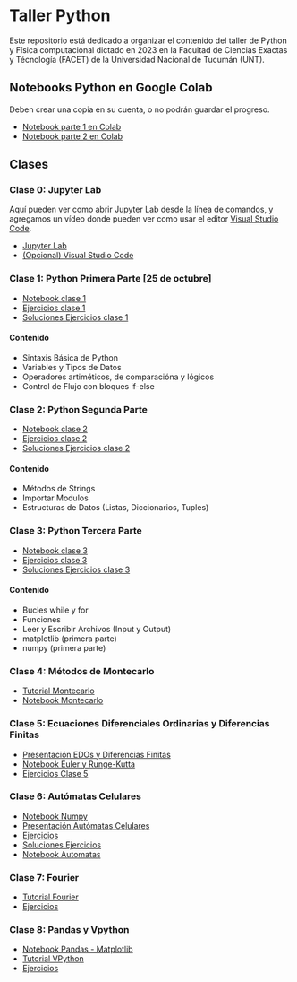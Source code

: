 # Taller Python

Este repositorio está dedicado a organizar el contenido del taller de Python y Física computacional dictado en 2023 en la Facultad de Ciencias Exactas y Técnología (FACET) de la Universidad Nacional de Tucumán (UNT).

## Notebooks Python en Google Colab

Deben crear una copia en su cuenta, o no podrán guardar el progreso.

* [Notebook parte 1 en Colab](https://drive.google.com/file/d/1Dwx3rYvg8q10CG3b7c8CdKC01Pqo5BuY/view?usp=sharing)
* [Notebook parte 2 en Colab](https://drive.google.com/file/d/1B1hFdMAFkJo248XyiSRc8jDG94aAl0PZ/view?usp=sharing)
## Clases

### Clase 0: Jupyter Lab

Aquí pueden ver como abrir Jupyter Lab desde la línea de comandos, y agregamos un vídeo donde pueden ver como usar el editor [Visual Studio Code](https://code.visualstudio.com/).

* [Jupyter Lab](clases/clase00/README.md)
* [(Opcional) Visual Studio Code](https://youtu.be/QEv5O3s4xKI)

### Clase 1: Python Primera Parte [25 de octubre]

* [Notebook clase 1](clases/clase01-sep25/Python_clase_1.ipynb)
* [Ejercicios clase 1](clases/clase01-sep25/ejercicios/ejercicios-clase-01.ipynb)
* [Soluciones Ejercicios clase 1](clases/clase01-sep25/ejercicios/soluciones-ejercicios-01.ipynb)
#### Contenido

* Sintaxis Básica de Python
* Variables y Tipos de Datos
* Operadores artiméticos, de comparacióna y lógicos
* Control de Flujo con bloques if-else
  

### Clase 2: Python Segunda Parte

* [Notebook clase 2](clases/clase02-oct02/Python_clase_2.ipynb)
* [Ejercicios clase 2](clases/clase02-oct02/ejercicios/ejercicios-clase-02.ipynb)
* [Soluciones Ejercicios clase 2](clases/clase02-oct02/ejercicios/soliciones-ejercicios-clase-02.ipynb)
#### Contenido

* Métodos de Strings
* Importar Modulos
* Estructuras de Datos (Listas, Diccionarios, Tuples)

### Clase 3: Python Tercera Parte

* [Notebook clase 3](clases/clase03-oct09/Python_clase_3.ipynb)
* [Ejercicios clase 3](clases/clase03-oct09/ejercicios/ejercicios-clase-03.ipynb)
* [Soluciones Ejercicios clase 3](clases/clase03-oct09/ejercicios/soluciones-ejercicios-clase-03.ipynb)

#### Contenido
* Bucles while y for
* Funciones
* Leer y Escribir Archivos (Input y Output)
* matplotlib (primera parte)
* numpy (primera parte)


### Clase 4: Métodos de Montecarlo

* [Tutorial Montecarlo](clases/clase04-oct23/tutorial_montecarlo_v2.pdf) 
* [Notebook Montecarlo](clases/clase04-oct23/notebook_montecarlo.ipynb)

### Clase 5: Ecuaciones Diferenciales Ordinarias y Diferencias Finitas

* [Presentación EDOs y Diferencias Finitas](clases/clase05-oct30/EDOs.pdf)
* [Notebook Euler y Runge-Kutta](clases/clase05-oct30/Notebook-Euler-RungeKutta.ipynb)
* [Ejercicios Clase 5](clases/clase05-oct30/ejercicios/ejercicios-clase05.ipynb)
  

### Clase 6: Autómatas Celulares

* [Notebook Numpy](clases/clase06-nov06/numpy.ipynb)
* [Presentación Autómatas Celulares](clases/clase06-nov06/automatas_celulares.pdf)
* [Ejercicios](clases/clase06-nov06/ejercicios/ejercicios_clase06.ipynb)
* [Soluciones Ejercicios](clases/clase06-nov06/ejercicios/soluciones_ejercicios_clase06.ipynb)
* [Notebook Automatas](clases/clase06-nov06/automatas.ipynb)

### Clase 7: Fourier

* [Tutorial Fourier](clases/clase07-nov13/tutorial_fourier.pdf)
* [Ejercicios](clases/clase07-nov13/ejercicios/ejercicios_clase07.ipynb)


### Clase 8: Pandas y Vpython

* [Notebook Pandas - Matplotlib](clases/clase08-nov27/notebook_pandas_matplotlib.ipynb)
* [Tutorial VPython](clases/clase08-nov27/tutorial_vpython.pdf)
* [Ejercicios](clases/clase08-nov27/ejercicios/ejercicios_clasae08.ipynb)



